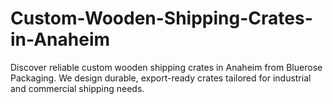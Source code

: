 # Custom-Wooden-Shipping-Crates-in-Anaheim
Discover reliable custom wooden shipping crates in Anaheim from Bluerose Packaging. We design durable, export-ready crates tailored for industrial and commercial shipping needs.

